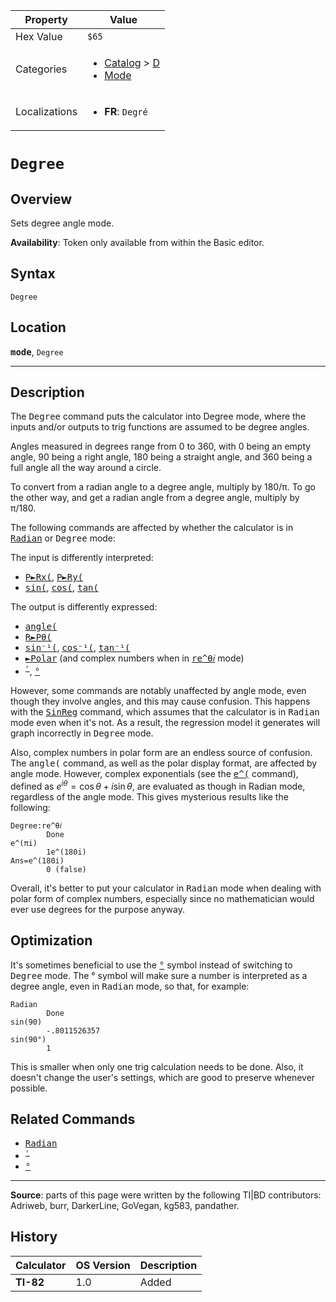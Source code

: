 | Property      | Value |
|---------------|-------|
| Hex Value     | `$65`|
| Categories    | <ul><li>[Catalog](<../categories/Catalog.md>) > [D](<../categories/Catalog.md#D>)</li><li>[Mode](<../categories/Mode.md>)</li></ul> |
| Localizations | <ul><li><b>FR</b>: `Degré`</li></ul> |

# `Degree`

## Overview
Sets degree angle mode.


<b>Availability</b>: Token only available from within the Basic editor.

## Syntax
`Degree`

## Location
<tt><kbd><b>mode</b></kbd></tt>, `Degree`
<hr>

## Description

The <tt>Degree</tt> command puts the calculator into Degree mode, where the inputs and/or outputs to trig functions are assumed to be degree angles.

Angles measured in degrees range from 0 to 360, with 0 being an empty angle, 90 being a right angle, 180 being a straight angle, and 360 being a full angle all the way around a circle.

To convert from a radian angle to a degree angle, multiply by 180/π. To go the other way, and get a radian angle from a degree angle, multiply by π/180.

The following commands are affected by whether the calculator is in <tt><a href="Radian.md">Radian</a></tt> or <tt>Degree</tt> mode:

The input is differently interpreted:

*   <tt><a href="P►Rx(.md">P►Rx(</a></tt>, <tt><a href="P►Ry(.md">P►Ry(</a></tt>
*   <tt><a href="sin(.md">sin(</a></tt>, <tt><a href="cos(.md">cos(</a></tt>, <tt><a href="tan(.md">tan(</a></tt>

The output is differently expressed:

*   <tt><a href="angle(.md">angle(</a></tt>
*   <tt><a href="R►Pθ(.md">R►Pθ(</a></tt>
*   <tt><a href="sin⁻¹(.md">sin⁻¹(</a></tt>, <tt><a href="cos⁻¹(.md">cos⁻¹(</a></tt>, <tt><a href="tan⁻¹(.md">tan⁻¹(</a></tt>
*   <tt><a href="►Polar.md">►Polar</a></tt> (and complex numbers when in <tt><a href="re^θ𝑖.md">re^θ𝑖</a></tt> mode)
*   <tt><sup><a href="ʳ.md">ʳ</a></sup></tt>, <tt><a href="°.md">°</a></tt>

However, some commands are notably unaffected by angle mode, even though they involve angles, and this may cause confusion. This happens with the <tt><a href="SinReg.md">SinReg</a></tt> command, which assumes that the calculator is in <tt>Radian</tt> mode even when it's not. As a result, the regression model it generates will graph incorrectly in <tt>Degree</tt> mode.

Also, complex numbers in polar form are an endless source of confusion. The <tt>angle(</tt> command, as well as the polar display format, are affected by angle mode. However, complex exponentials (see the <tt><a href="e^(.md">e^(</a></tt> command), defined as $e^{i\theta}=\cos\theta+i\sin\theta$, are evaluated as though in Radian mode, regardless of the angle mode. This gives mysterious results like the following:

```ti-basic
Degree:re^θ𝑖
        Done
e^(πi)
        1e^(180i)
Ans=e^(180i)
        0 (false)
```

Overall, it's better to put your calculator in <tt>Radian</tt> mode when dealing with polar form of complex numbers, especially since no mathematician would ever use degrees for the purpose anyway.

## Optimization

It's sometimes beneficial to use the <tt><a href="°.md">°</a></tt> symbol instead of switching to <tt>Degree</tt> mode. The ° symbol will make sure a number is interpreted as a degree angle, even in <tt>Radian</tt> mode, so that, for example:

```ti-basic
Radian
        Done
sin(90)
        -.8011526357
sin(90°)
        1
```

This is smaller when only one trig calculation needs to be done. Also, it doesn't change the user's settings, which are good to preserve whenever possible.

## Related Commands

*   <tt><a href="Radian.md">Radian</a></tt>
*   <tt><sup><a href="ʳ.md">ʳ</a></sup></tt>
*   <tt><a href="°.md">°</a></tt>

* * *

**Source**: parts of this page were written by the following TI|BD contributors: Adriweb, burr, DarkerLine, GoVegan, kg583, pandather.

## History
| Calculator | OS Version | Description |
|------------|------------|-------------|
| <b>TI-82</b> | 1.0 | Added |


